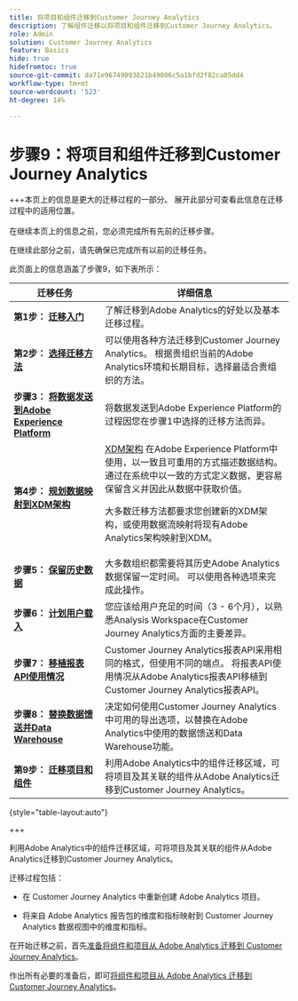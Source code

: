```yaml
---
title: 将项目和组件迁移到Customer Journey Analytics
description: 了解组件迁移以将项目和组件迁移到Customer Journey Analytics。
role: Admin
solution: Customer Journey Analytics
feature: Basics
hide: true
hidefromtoc: true
source-git-commit: da71e96749093821b49806c5a1bfd2f82ca85dd4
workflow-type: tm+mt
source-wordcount: '523'
ht-degree: 14%

---
```


# 步骤9：将项目和组件迁移到Customer Journey Analytics

+++本页上的信息是更大的迁移过程的一部分。 展开此部分可查看此信息在迁移过程中的适用位置。 </br></br>在继续本页上的信息之前，您必须完成所有先前的迁移步骤。

在继续此部分之前，请先确保已完成所有以前的迁移任务。

此页面上的信息涵盖了步骤9，如下表所示：

| 迁移任务 | 详细信息 |
|---------|----------|
| **第1步： [迁移入门](/help/getting-started/cja-migration/cja-migration-getstarted.md)** | 了解迁移到Adobe Analytics的好处以及基本迁移过程。 |
| **第2步： [选择迁移方法](/help/getting-started/cja-migration/cja-migration-method.md)** | 可以使用各种方法迁移到Customer Journey Analytics。 根据贵组织当前的Adobe Analytics环境和长期目标，选择最适合贵组织的方法。 |
| **步骤3： [将数据发送到Adobe Experience Platform](/help/getting-started/cja-migration/cja-migration-send-to-platform.md)** | 将数据发送到Adobe Experience Platform的过程因您在步骤1中选择的迁移方法而异。 |
| **第4步： [规划数据映射到XDM架构](/help/getting-started/cja-migration/cja-migration-xdm.md)** | [XDM架构](https://experienceleague.adobe.com/en/docs/experience-platform/xdm/home#xdm-schemas) 在Adobe Experience Platform中使用，以一致且可重用的方式描述数据结构。 通过在系统中以一致的方式定义数据，更容易保留含义并因此从数据中获取价值。<p>大多数迁移方法都要求您创建新的XDM架构，或使用数据流映射将现有Adobe Analytics架构映射到XDM。</p> |
| **步骤5： [保留历史数据](/help/getting-started/cja-migration/cja-migration-historical-data.md)** | 大多数组织都需要将其历史Adobe Analytics数据保留一定时间。 可以使用各种选项来完成此操作。 |
| **步骤6： [计划用户载入](/help/getting-started/cja-migration/cja-migration-onboarding.md)** | 您应该给用户充足的时间（3 - 6个月），以熟悉Analysis Workspace在Customer Journey Analytics方面的主要差异。 |
| **步骤7： [移植报表API使用情况](/help/getting-started/cja-migration/cja-migration-api.md)** | Customer Journey Analytics报表API采用相同的格式，但使用不同的端点。 将报表API使用情况从Adobe Analytics报表API移植到Customer Journey Analytics报表API。 |
| **步骤8： [替换数据馈送并Data Warehouse](/help/getting-started/cja-migration/cja-migration-export-options.md)** | 决定如何使用Customer Journey Analytics中可用的导出选项，以替换在Adobe Analytics中使用的数据馈送和Data Warehouse功能。 |
| <span class="preview">**第9步： [迁移项目和组件](/help/getting-started/cja-migration/cja-migration-projects.md)**</span> | <span class="preview">利用Adobe Analytics中的组件迁移区域，可将项目及其关联的组件从Adobe Analytics迁移到Customer Journey Analytics。</span> |

{style="table-layout:auto"}

+++

利用Adobe Analytics中的组件迁移区域，可将项目及其关联的组件从Adobe Analytics迁移到Customer Journey Analytics。

迁移过程包括：

* 在 Customer Journey Analytics 中重新创建 Adobe Analytics 项目。

* 将来自 Adobe Analytics 报告包的维度和指标映射到 Customer Journey Analytics 数据视图中的维度和指标。

在开始迁移之前，首先[准备将组件和项目从 Adobe Analytics 迁移到 Customer Journey Analytics](https://experienceleague.adobe.com/docs/analytics/admin/admin-tools/component-migration/prepare-component-migration.html)。

作出所有必要的准备后，即可[将组件和项目从 Adobe Analytics 迁移到 Customer Journey Analytics](https://experienceleague.adobe.com/docs/analytics/admin/admin-tools/component-migration/component-migration.html)。